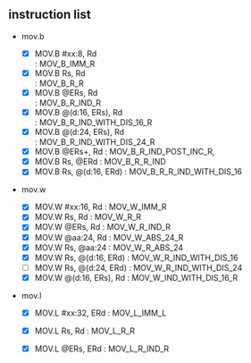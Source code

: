 instruction list
---

* mov.b
    
    - [x] MOV.B #xx:8, Rd           
            : MOV_B_IMM_R
    - [x] MOV.B Rs, Rd  
            : MOV_B_R_R
    - [x] MOV.B @ERs, Rd  
            : MOV_B_R_IND_R
    - [x] MOV.B @(d:16, ERs), Rd  
            : MOV_B_R_IND_WITH_DIS_16_R
    - [x] MOV.B @(d:24, ERs), Rd  
            : MOV_B_R_IND_WITH_DIS_24_R
    - [x] MOV.B @ERs+, Rd
            : MOV_B_R_IND_POST_INC_R,
    - [x] MOV.B Rs, @ERd
            : MOV_B_R_R_IND
    - [x] MOV.B Rs, @(d:16, ERd)
            : MOV_B_R_R_IND_WITH_DIS_16

* mov.w
    
    - [x] MOV.W #xx:16, Rd
            : MOV_W_IMM_R
    - [x] MOV.W Rs, Rd
            : MOV_W_R_R
    - [x] MOV.W @ERs, Rd
            : MOV_W_R_IND_R
    - [x] MOV.W @aa:24, Rd
            : MOV_W_ABS_24_R
    - [x] MOV.W Rs, @aa:24
            : MOV_W_R_ABS_24
    - [x] MOV.W Rs, @(d:16, ERd)
            : MOV_W_R_IND_WITH_DIS_16
    - [ ] MOV.W Rs, @(d:24, ERd)
            : MOV_W_R_IND_WITH_DIS_24
    - [x] MOV.W @(d:16, ERs), Rd
            : MOV_W_IND_WITH_DIS_16_R

* mov.l

    - [x] MOV.L #xx:32, ERd
            : MOV_L_IMM_L
    - [x] MOV.L Rs, Rd
            : MOV_L_R_R
    - [x] MOV.L @ERs, ERd
            : MOV_L_R_IND_R




